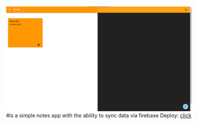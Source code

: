 ![app image](https://raw.githubusercontent.com/ibragimov-github/note-app/master/app.jpg)
#is a simple notes app with the ability to sync data via firebase
Deploy: [click](https://note-app-tawny.vercel.app/)
